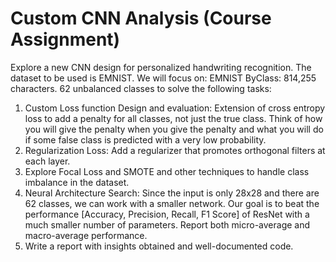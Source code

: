 # Custom CNN Analysis (Course Assignment)
Explore a new CNN design for personalized handwriting recognition. The dataset to be used is EMNIST. We will focus on: EMNIST ByClass: 814,255 characters. 62 unbalanced classes to solve the following tasks:
1. Custom Loss function Design and evaluation: Extension of cross entropy loss to add a penalty for all classes, not just the true class. Think of how you will give the penalty when you give the penalty and what you will do if some false class is predicted with a very low probability.
2. Regularization Loss: Add a regularizer that promotes orthogonal filters at each layer.
3. Explore Focal Loss and SMOTE and other techniques to handle class imbalance in the dataset.
4. Neural Architecture Search: Since the input is only 28x28 and there are 62 classes, we can work with a smaller network. Our goal is to beat the performance [Accuracy, Precision, Recall, F1 Score] of ResNet with a much smaller number of parameters. Report both micro-average and macro-average performance.
5. Write a report with insights obtained and well-documented code.
